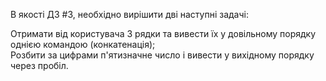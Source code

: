 В якості ДЗ #3, необхідно вирішити дві наступні задачі:

Отримати від користувача 3 рядки та вивести їх у довільному порядку однією командою (конкатенація); \
Розбити за цифрами п'ятизначне число і вивести у вихідному порядку через пробіл.